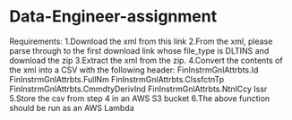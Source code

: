 # Data-Engineer-assignment
Requirements:
1.Download the xml from this link
2.From the xml, please parse through to the first download link whose file_type is DLTINS and download the zip
3.Extract the xml from the zip.
4.Convert the contents of the xml into a CSV with the following header:
 FinInstrmGnlAttrbts.Id
 FinInstrmGnlAttrbts.FullNm
 FinInstrmGnlAttrbts.ClssfctnTp
 FinInstrmGnlAttrbts.CmmdtyDerivInd
 FinInstrmGnlAttrbts.NtnlCcy
 Issr
5.Store the csv from step 4 in an AWS S3 bucket
6.The above function should be run as an AWS Lambda
